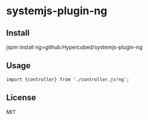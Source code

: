 # systemjs-plugin-ng

## Install

jspm install ng=github:Hypercubed/systemjs-plugin-ng

## Usage

```
import {controller} from './controller.js!ng';
```

## License
MIT
